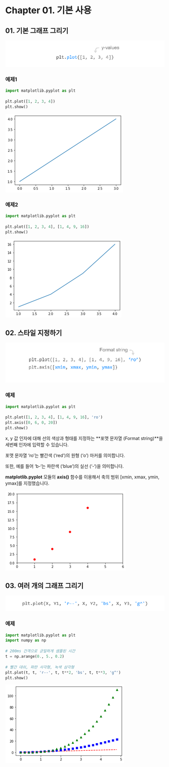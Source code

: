 # Chapter 01. 기본 사용



## 01. 기본 그래프 그리기

![1-1](image/1/1-1.png)



### 예제1

```python
import matplotlib.pyplot as plt

plt.plot([1, 2, 3, 4])
plt.show()
```

![1-2](image/1/1-2.png)



### 예제2

```python
import matplotlib.pyplot as plt

plt.plot([1, 2, 3, 4], [1, 4, 9, 16])
plt.show()
```

![1-3](image/1/1-3.png)



## 02. 스타일 지정하기

![1-4](image/1/1-4.png)

### 예제

```python
import matplotlib.pyplot as plt

plt.plot([1, 2, 3, 4], [1, 4, 9, 16], 'ro')
plt.axis([0, 6, 0, 20])
plt.show()
```

x, y 값 인자에 대해 선의 색상과 형태를 지정하는 **포맷 문자열 (Format string)**을 세번째 인자에 입력할 수 있습니다.

포맷 문자열 ‘ro’는 빨간색 (‘red’)의 원형 (‘o’) 마커를 의미합니다.

또한, 예를 들어 ‘b-‘는 파란색 (‘blue’)의 실선 (‘-‘)을 의미합니다.

**matplotlib.pyplot** 모듈의 **axis()** 함수를 이용해서 축의 범위 [xmin, xmax, ymin, ymax]를 지정했습니다.

![1-5](image/1/1-5.png)



## 03. 여러 개의 그래프 그리기

![1-6](image/1/1-6.png)



### 예제

```python
import matplotlib.pyplot as plt
import numpy as np

# 200ms 간격으로 균일하게 샘플된 시간
t = np.arange(0., 5., 0.2)

# 빨간 대쉬, 파란 사각형, 녹색 삼각형
plt.plot(t, t, 'r--', t, t**2, 'bs', t, t**3, 'g^')
plt.show()

```

![1-7](image/1/1-7.png)
